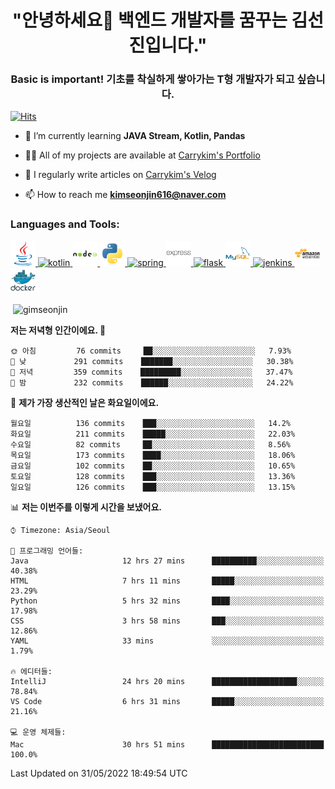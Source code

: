 <h1 align="center">"안녕하세요👋 백엔드 개발자를 꿈꾸는 김선진입니다."</h1>
<h3 align="center">Basic is important! 기초를 착실하게 쌓아가는 T형 개발자가 되고 싶습니다.</h3>

[![Hits](https://hits.seeyoufarm.com/api/count/incr/badge.svg?url=https%3A%2F%2Fgithub.com%2Fgimseonjin&count_bg=%2318BFE5&title_bg=%23555555&icon=ko-fi.svg&icon_color=%23E7E7E7&title=hits&edge_flat=false)](https://hits.seeyoufarm.com)

- 🌱 I’m currently learning **JAVA Stream, Kotlin, Pandas**

- 👨‍💻 All of my projects are available at [Carrykim's Portfolio](https://elderly-gruyere-ed2.notion.site/0-a2fe0ade7c354a749153cd7544fbd685)

- 📝 I regularly write articles on [Carrykim's Velog](https://velog.io/@carrykim)

- 📫 How to reach me **kimseonjin616@naver.com**

<p align="left">
</p>

<h3 align="left">Languages and Tools:</h3>
<p align="left"> <a href="https://www.java.com" target="_blank" rel="noreferrer"> <img src="https://raw.githubusercontent.com/devicons/devicon/master/icons/java/java-original.svg" alt="java" width="40" height="40"/> </a> <a href="https://kotlinlang.org" target="_blank" rel="noreferrer"> <img src="https://www.vectorlogo.zone/logos/kotlinlang/kotlinlang-icon.svg" alt="kotlin" width="40" height="40"/> </a> <a href="https://nodejs.org" target="_blank" rel="noreferrer"> <img src="https://raw.githubusercontent.com/devicons/devicon/master/icons/nodejs/nodejs-original-wordmark.svg" alt="nodejs" width="40" height="40"/> </a> <a href="https://www.python.org" target="_blank" rel="noreferrer"> <img src="https://raw.githubusercontent.com/devicons/devicon/master/icons/python/python-original.svg" alt="python" width="40" height="40"/> </a> <a href="https://spring.io/" target="_blank" rel="noreferrer"> <img src="https://www.vectorlogo.zone/logos/springio/springio-icon.svg" alt="spring" width="40" height="40"/> </a><a href="https://expressjs.com" target="_blank" rel="noreferrer"> <img src="https://raw.githubusercontent.com/devicons/devicon/master/icons/express/express-original-wordmark.svg" alt="express" width="40" height="40"/> </a> <a href="https://flask.palletsprojects.com/" target="_blank" rel="noreferrer"> <img src="https://www.vectorlogo.zone/logos/pocoo_flask/pocoo_flask-icon.svg" alt="flask" width="40" height="40"/> </a>  <a href="https://www.mysql.com/" target="_blank" rel="noreferrer"> <img src="https://raw.githubusercontent.com/devicons/devicon/master/icons/mysql/mysql-original-wordmark.svg" alt="mysql" width="40" height="40"/> </a> <a href="https://www.jenkins.io" target="_blank" rel="noreferrer"> <img src="https://www.vectorlogo.zone/logos/jenkins/jenkins-icon.svg" alt="jenkins" width="40" height="40"/> </a>  <a href="https://aws.amazon.com" target="_blank" rel="noreferrer"> <img src="https://raw.githubusercontent.com/devicons/devicon/master/icons/amazonwebservices/amazonwebservices-original-wordmark.svg" alt="aws" width="40" height="40"/> </a> <a href="https://www.docker.com/" target="_blank" rel="noreferrer"> <img src="https://raw.githubusercontent.com/devicons/devicon/master/icons/docker/docker-original-wordmark.svg" alt="docker" width="40" height="40"/> </a>   </p>


<p>&nbsp;<img align="center" src="https://github-readme-stats.vercel.app/api?username=gimseonjin&show_icons=true&locale=en" alt="gimseonjin" /></p>



<!--START_SECTION:waka-->
**저는 저녁형 인간이에요. 🦉** 

```text
🌞 아침         76 commits     ██░░░░░░░░░░░░░░░░░░░░░░░   7.93% 
🌆 낮　         291 commits    ███████░░░░░░░░░░░░░░░░░░   30.38% 
🌃 저녁         359 commits    █████████░░░░░░░░░░░░░░░░   37.47% 
🌙 밤　         232 commits    ██████░░░░░░░░░░░░░░░░░░░   24.22%

```
📅 **제가 가장 생산적인 날은 화요일이에요.** 

```text
월요일          136 commits    ███░░░░░░░░░░░░░░░░░░░░░░   14.2% 
화요일          211 commits    █████░░░░░░░░░░░░░░░░░░░░   22.03% 
수요일          82 commits     ██░░░░░░░░░░░░░░░░░░░░░░░   8.56% 
목요일          173 commits    ████░░░░░░░░░░░░░░░░░░░░░   18.06% 
금요일          102 commits    ██░░░░░░░░░░░░░░░░░░░░░░░   10.65% 
토요일          128 commits    ███░░░░░░░░░░░░░░░░░░░░░░   13.36% 
일요일          126 commits    ███░░░░░░░░░░░░░░░░░░░░░░   13.15%

```


📊 **저는 이번주를 이렇게 시간을 보냈어요.** 

```text
⌚︎ Timezone: Asia/Seoul

💬 프로그래밍 언어들: 
Java                     12 hrs 27 mins      ██████████░░░░░░░░░░░░░░░   40.38% 
HTML                     7 hrs 11 mins       █████░░░░░░░░░░░░░░░░░░░░   23.29% 
Python                   5 hrs 32 mins       ████░░░░░░░░░░░░░░░░░░░░░   17.98% 
CSS                      3 hrs 58 mins       ███░░░░░░░░░░░░░░░░░░░░░░   12.86% 
YAML                     33 mins             ░░░░░░░░░░░░░░░░░░░░░░░░░   1.79%

🔥 에디터들: 
IntelliJ                 24 hrs 20 mins      ███████████████████░░░░░░   78.84% 
VS Code                  6 hrs 31 mins       █████░░░░░░░░░░░░░░░░░░░░   21.16%

💻 운영 체제들: 
Mac                      30 hrs 51 mins      █████████████████████████   100.0%

```


 Last Updated on 31/05/2022 18:49:54 UTC
<!--END_SECTION:waka-->
